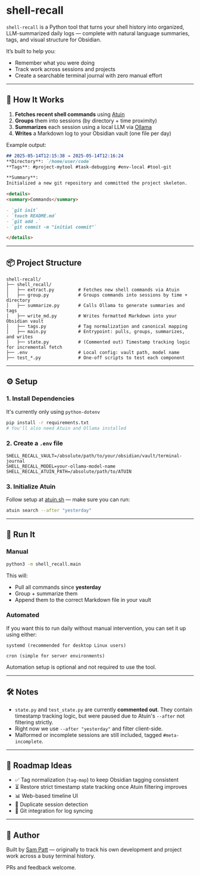 # shell-recall

`shell-recall` is a Python tool that turns your shell history into organized, LLM-summarized daily logs — complete with natural language summaries, tags, and visual structure for Obsidian.

It’s built to help you:

- Remember what you were doing
- Track work across sessions and projects
- Create a searchable terminal journal with zero manual effort

---

## 🧠 How It Works

1. **Fetches recent shell commands** using [Atuin](https://atuin.sh)
2. **Groups** them into sessions (by directory + time proximity)
3. **Summarizes** each session using a local LLM via [Ollama](https://ollama.ai)
4. **Writes** a Markdown log to your Obsidian vault (one file per day)

Example output:

```markdown
## 2025-05-14T12:15:38 → 2025-05-14T12:16:24
**Directory**: `/home/user/code`  
**Tags**: #project-mytool #task-debugging #env-local #tool-git  

**Summary**:  
Initialized a new git repository and committed the project skeleton.

<details>
<summary>Commands</summary>

- `git init`
- `touch README.md`
- `git add .`
- `git commit -m "initial commit"`

</details>
```

---

## 📦 Project Structure

```
shell-recall/
├── shell_recall/
│   ├── extract.py         # Fetches new shell commands via Atuin
│   ├── group.py           # Groups commands into sessions by time + directory
│   ├── summarize.py       # Calls Ollama to generate summaries and tags
│   ├── write_md.py        # Writes formatted Markdown into your Obsidian vault
│   ├── tags.py            # Tag normalization and canonical mapping
│   ├── main.py            # Entrypoint: pulls, groups, summarizes, and writes
│   ├── state.py           # (Commented out) Timestamp tracking logic for incremental fetch
├── .env                   # Local config: vault path, model name
├── test_*.py              # One-off scripts to test each component
```

---

## ⚙️ Setup

### 1. Install Dependencies
It's currently only using `python-dotenv`

```bash
pip install -r requirements.txt
# You'll also need Atuin and Ollama installed
```

### 2. Create a `.env` file

```env
SHELL_RECALL_VAULT=/absolute/path/to/your/obsidian/vault/terminal-journal
SHELL_RECALL_MODEL=your-ollama-model-name
SHELL_RECALL_ATUIN_PATH=/absolute/path/to/ATUIN
```

### 3. Initialize Atuin

Follow setup at [atuin.sh](https://docs.atuin.sh) — make sure you can run:

```bash
atuin search --after "yesterday"
```

---

## 🚀 Run It

### Manual
```bash
python3 -m shell_recall.main
```

This will:
- Pull all commands since **yesterday**
- Group + summarize them
- Append them to the correct Markdown file in your vault

### Automated

If you want this to run daily without manual intervention, you can set it up using either:

    systemd (recommended for desktop Linux users)

    cron (simple for server environments)

Automation setup is optional and not required to use the tool.

---

## 🛠 Notes

- `state.py` and `test_state.py` are currently **commented out**. They contain timestamp tracking logic, but were paused due to Atuin's `--after` not filtering strictly.
- Right now we use `--after "yesterday"` and filter client-side.
- Malformed or incomplete sessions are still included, tagged `#meta-incomplete`.

---

## 🧭 Roadmap Ideas

- ✅ Tag normalization (`tag-map`) to keep Obsidian tagging consistent
- ⏳ Restore strict timestamp state tracking once Atuin filtering improves
- 📊 Web-based timeline UI
- 🔁 Duplicate session detection
- 🔄 Git integration for log syncing

---

## 🧵 Author

Built by [Sam Patt](https://github.com/SamPatt) — originally to track his own development and project work across a busy terminal history.

PRs and feedback welcome.
